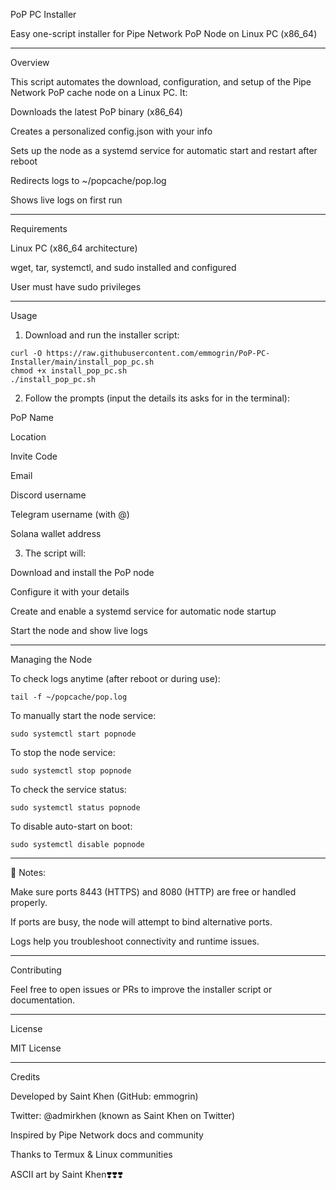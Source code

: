 PoP PC Installer

Easy one-script installer for Pipe Network PoP Node on Linux PC (x86_64)


---

Overview

This script automates the download, configuration, and setup of the Pipe Network PoP cache node on a Linux PC. It:

Downloads the latest PoP binary (x86_64)

Creates a personalized config.json with your info

Sets up the node as a systemd service for automatic start and restart after reboot

Redirects logs to ~/popcache/pop.log

Shows live logs on first run



---

Requirements

Linux PC (x86_64 architecture)

wget, tar, systemctl, and sudo installed and configured

User must have sudo privileges



---

Usage

1. Download and run the installer script:

```
curl -O https://raw.githubusercontent.com/emmogrin/PoP-PC-Installer/main/install_pop_pc.sh
chmod +x install_pop_pc.sh
./install_pop_pc.sh
```

2. Follow the prompts (input the details its asks for in the terminal):


PoP Name

Location

Invite Code

Email

Discord username

Telegram username (with @)

Solana wallet address


3. The script will:


Download and install the PoP node

Configure it with your details

Create and enable a systemd service for automatic node startup

Start the node and show live logs



---

Managing the Node

To check logs anytime (after reboot or during use):

```
tail -f ~/popcache/pop.log
```
To manually start the node service:

```
sudo systemctl start popnode
```
To stop the node service:

```
sudo systemctl stop popnode
```
To check the service status:

```
sudo systemctl status popnode
```
To disable auto-start on boot:

```
sudo systemctl disable popnode
```

---

📝 Notes:

Make sure ports 8443 (HTTPS) and 8080 (HTTP) are free or handled properly.

If ports are busy, the node will attempt to bind alternative ports.

Logs help you troubleshoot connectivity and runtime issues.



---

Contributing

Feel free to open issues or PRs to improve the installer script or documentation.


---

License

MIT License


---

Credits

Developed by Saint Khen (GitHub: emmogrin)

Twitter: @admirkhen (known as Saint Khen on Twitter)

Inspired by Pipe Network docs and community

Thanks to Termux & Linux communities

ASCII art by Saint Khen❣️❣️❣️
